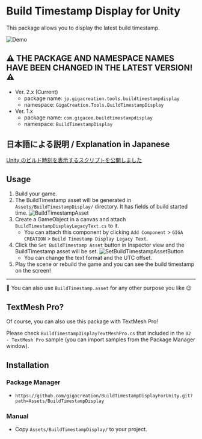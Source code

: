 # Build Timestamp Display for Unity

This package allows you to display the latest build timestamp.

![Demo](https://user-images.githubusercontent.com/5264444/221815340-64b9bf2c-1b11-4390-845e-937102f98af9.jpg)

## :warning: THE PACKAGE AND NAMESPACE NAMES HAVE BEEN CHANGED IN THE LATEST VERSION! :warning:

- Ver. 2.x (Current)
    - package name: `jp.gigacreation.tools.buildtimestampdisplay`
    - namespace: `GigaCreation.Tools.BuildTimestampDisplay`
- Ver. 1.x
    - package name: `com.gigacee.buildtimestampdisplay`
    - namespace: `BuildTimestampDisplay`

## 日本語による説明 / Explanation in Japanese

[Unity のビルド時刻を表示するスクリプトを公開しました](https://blog.gigacreation.jp/entry/2020/10/10/123134)

## Usage

1. Build your game.
2. The BuildTimestamp asset will be generated in `Assets/BuildTimestampDisplay/` directory. It has fields of build started time.
![BuildTimestampAsset](https://user-images.githubusercontent.com/5264444/221815939-31b7211a-92cf-48ab-b2f2-8ec0c7c67b5e.jpg)
3. Create a GameObject in a canvas and attach `BuildTimestampDisplayLegacyText.cs` to it.
    - You can attach this component by clicking `Add Component` > `GIGA CREATION` > `Build Timestamp Display Legacy Text`.
4. Click the `Set BuildTimestamp Asset` button in Inspector view and the BuildTimestamp asset will be set.
![SetBuildTimestampAssetButton](https://user-images.githubusercontent.com/5264444/221816887-8158c410-3023-48a5-8981-b849f71c5500.jpg)
    - You can change the text format and the UTC offset.
5. Play the scene or rebuild the game and you can see the build timestamp on the screen!

---

:memo: You can also use `BuildTimestamp.asset` for any other purpose you like :wink:

## TextMesh Pro?

Of course, you can also use this package with TextMesh Pro!

Please check `BuildTimestampDisplayTextMeshPro.cs` that included in the `02 - TextMesh Pro` sample (you can import samples from the Package Manager window).

## Installation

### Package Manager

- `https://github.com/gigacreation/BuildTimestampDisplayForUnity.git?path=Assets/BuildTimestampDisplay`

### Manual

- Copy `Assets/BuildTimestampDisplay/` to your project.
